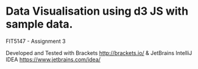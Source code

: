 # Data Visualisation using d3 JS with sample data. 
FIT5147 - Assignment 3

Developed and Tested with Brackets http://brackets.io/ & JetBrains IntelliJ IDEA https://www.jetbrains.com/idea/
